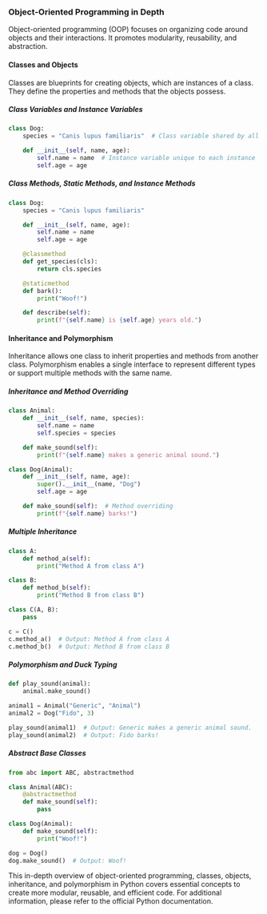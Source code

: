 ### Object-Oriented Programming in Depth

Object-oriented programming (OOP) focuses on organizing code around objects and their interactions. It promotes modularity, reusability, and abstraction.

#### Classes and Objects

Classes are blueprints for creating objects, which are instances of a class. They define the properties and methods that the objects possess.

##### Class Variables and Instance Variables

```python
class Dog:
    species = "Canis lupus familiaris"  # Class variable shared by all instances

    def __init__(self, name, age):
        self.name = name  # Instance variable unique to each instance
        self.age = age
```

##### Class Methods, Static Methods, and Instance Methods

```python
class Dog:
    species = "Canis lupus familiaris"

    def __init__(self, name, age):
        self.name = name
        self.age = age

    @classmethod
    def get_species(cls):
        return cls.species

    @staticmethod
    def bark():
        print("Woof!")

    def describe(self):
        print(f"{self.name} is {self.age} years old.")
```

#### Inheritance and Polymorphism

Inheritance allows one class to inherit properties and methods from another class. Polymorphism enables a single interface to represent different types or support multiple methods with the same name.

##### Inheritance and Method Overriding

```python
class Animal:
    def __init__(self, name, species):
        self.name = name
        self.species = species

    def make_sound(self):
        print(f"{self.name} makes a generic animal sound.")

class Dog(Animal):
    def __init__(self, name, age):
        super().__init__(name, "Dog")
        self.age = age

    def make_sound(self):  # Method overriding
        print(f"{self.name} barks!")
```

##### Multiple Inheritance

```python
class A:
    def method_a(self):
        print("Method A from class A")

class B:
    def method_b(self):
        print("Method B from class B")

class C(A, B):
    pass

c = C()
c.method_a()  # Output: Method A from class A
c.method_b()  # Output: Method B from class B
```

##### Polymorphism and Duck Typing

```python
def play_sound(animal):
    animal.make_sound()

animal1 = Animal("Generic", "Animal")
animal2 = Dog("Fido", 3)

play_sound(animal1)  # Output: Generic makes a generic animal sound.
play_sound(animal2)  # Output: Fido barks!
```

##### Abstract Base Classes

```python
from abc import ABC, abstractmethod

class Animal(ABC):
    @abstractmethod
    def make_sound(self):
        pass

class Dog(Animal):
    def make_sound(self):
        print("Woof!")

dog = Dog()
dog.make_sound()  # Output: Woof!
```

This in-depth overview of object-oriented programming, classes, objects, inheritance, and polymorphism in Python covers essential concepts to create more modular, reusable, and efficient code. For additional information, please refer to the official Python documentation.
